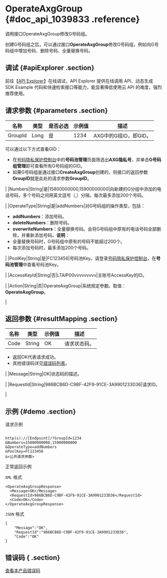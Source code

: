 # OperateAxgGroup {#doc_api_1039833 .reference}

调用接口OperateAxgGroup修改G号码组。

创建G号码组之后，可以通过接口**OperateAxgGroup**修改G号码组，例如向G号码组中增加号码、删除号码、全量替换号码。

## 调试 {#apiExplorer .section}

前往【[API Explorer](https://api.aliyun.com/#product=Dyplsapi&api=OperateAxgGroup)】在线调试，API Explorer 提供在线调用 API、动态生成 SDK Example 代码和快速检索接口等能力，能显著降低使用云 API 的难度，强烈推荐使用。

## 请求参数 {#parameters .section}

|名称|类型|是否必选|示例值|描述|
|--|--|----|---|--|
|GroupId|Long|是|1234|AXG中的G组ID，即GID。

 可以通过以下方式查看GID：

 -   在[号码隐私保护控制台](https://dypls.console.aliyun.com/dypls.htm#/account)中的**号码池管理**页面筛选出**AXG隐私号**，并单击**G号码组管理**即可查看所有G号码组的GID。
-   如果G号码组是通过接口**CreateAxgGroup**创建的，则接口的返回参数**GroupID**就是此处的请求参数**GroupID**。

 |
|Numbers|String|是|15800000000,15900000000|向新建的G分组中添加的电话号码，多个号码之间用英文逗号（,）分隔，每次最多添加200个号码。

 |
|OperateType|String|是|addNumbers|对G号码组的操作类型，包括：

 -   **addNumbers**：添加号码。
-   **deleteNumbers**：删除号码。
-   **overwriteNumbers**：全量替换号码。会将G号码组中原有的电话号码全部删除，并重新添加号码。**说明**：
-   全量替换号码时，G号码组中原有的号码不能超过200个。
-   每次添加号码时，最多添加200个号码。

 |
|PoolKey|String|是|FC123456|号码池Key。请登录[号码隐私保护控制台](https://dypls.console.aliyun.com/dypls.htm#/account)，在**号码池管理**中查看号码池Key。

 |
|AccessKeyId|String|否|LTAIP00vvvvvvvvv|主账号AccessKey的ID。

 |
|Action|String|否|OperateAxgGroup|系统规定参数。取值：**OperateAxgGroup**。

 |

## 返回参数 {#resultMapping .section}

|名称|类型|示例值|描述|
|--|--|---|--|
|Code|String|OK|请求状态码。

 -   返回OK代表请求成功。
-   其他错误码详见[错误码列表](~~101346~~)。

 |
|Message|String|OK|状态码的描述。

 |
|RequestId|String|986BCB6D-C9BF-42F9-91CE-3A9901233D36|请求ID。

 |

## 示例 {#demo .section}

请求示例

``` {#request_demo}

http(s)://[Endpoint]/?GroupId=1234
&Numbers=15800000000,15900000000	
&OperateType=addNumbers
&PoolKey=FC123456
&<公共请求参数>

```

正常返回示例

`XML` 格式

``` {#xml_return_success_demo}
<OperateAxgGroupResponse>
  <Message>OK</Message>
  <RequestId>986BCB6D-C9BF-42F9-91CE-3A9901233D36</RequestId>
  <Code>OK</Code>
</OperateAxgGroupResponse>

```

`JSON` 格式

``` {#json_return_success_demo}
{
	"Message":"OK",
	"RequestId":"986BCB6D-C9BF-42F9-91CE-3A9901233D36",
	"Code":"OK"
}
```

## 错误码 { .section}

[查看本产品错误码](https://error-center.aliyun.com/status/product/Dyplsapi)

